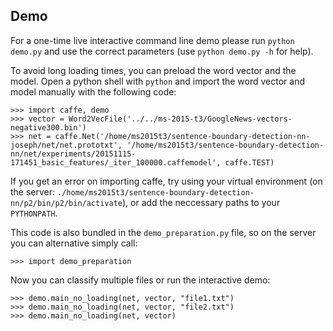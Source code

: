 ## Demo

For a one-time live interactive command line demo please run `python demo.py` and use the correct parameters (use `python demo.py -h` for help).

To avoid long loading times, you can preload the word vector and the model. Open a python shell with `python` and import the word vector and model manually with the following code: 

```
>>> import caffe, demo
>>> vector = Word2VecFile('../../ms-2015-t3/GoogleNews-vectors-negative300.bin')
>>> net = caffe.Net('/home/ms2015t3/sentence-boundary-detection-nn-joseph/net/net.prototxt', '/home/ms2015t3/sentence-boundary-detection-nn/net/experiments/20151115-171451_basic_features/_iter_100000.caffemodel', caffe.TEST)
```
If you get an error on importing caffe, try using your virtual environment (on the server: `./home/ms2015t3/sentence-boundary-detection-nn/p2/bin/p2/bin/activate`), or add the neccessary paths to your `PYTHONPATH`.

This code is also bundled in the `demo_preparation.py` file, so on the server you can alternative simply call:
```
>>> import demo_preparation
```

Now you can classify multiple files or run the interactive demo:
```
>>> demo.main_no_loading(net, vector, "file1.txt")
>>> demo.main_no_loading(net, vector, "file2.txt")
>>> demo.main_no_loading(net, vector)
```
